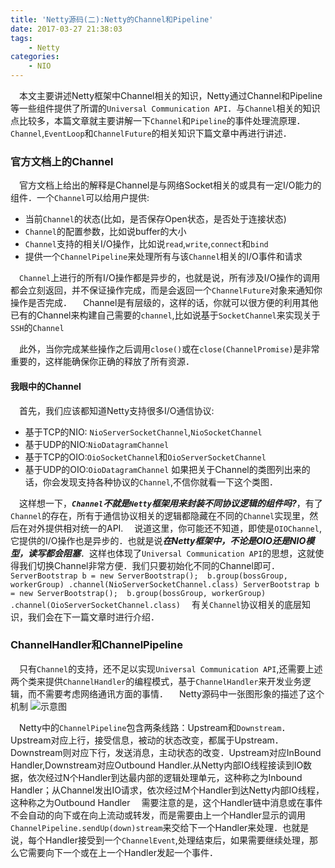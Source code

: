 ```yaml
---
title: 'Netty源码(二):Netty的Channel和Pipeline'
date: 2017-03-27 21:38:03
tags: 
	- Netty
categories:
	- NIO
---
```


 本文主要讲述Netty框架中Channel相关的知识，Netty通过Channel和Pipeline等一些组件提供了所谓的`Universal Communication API`．与`Channel`相关的知识点比较多，本篇文章就主要讲解一下`Channel`和`Pipeline`的事件处理流原理．`Channel`,`EventLoop`和`ChannelFuture`的相关知识下篇文章中再进行讲述．

### 官方文档上的Channel
 官方文档上给出的解释是Channel是与网络Socket相关的或具有一定I/O能力的组件．一个`Channel`可以给用户提供:

- 当前`Channel`的状态(比如，是否保存Open状态，是否处于连接状态)
- `Channel`的配置参数，比如说buffer的大小
- `Channel`支持的相关I/O操作，比如说`read`,`write`,`connect`和`bind`
- 提供一个`ChannelPipeline`来处理所有与该`Channel`相关的I/O事件和请求

 `Channel`上进行的所有I/O操作都是异步的，也就是说，所有涉及I/O操作的调用都会立刻返回，并不保证操作完成，而是会返回一个`ChannelFuture`对象来通知你操作是否完成．
 Channel是有层级的，这样的话，你就可以很方便的利用其他已有的Channel来构建自己需要的`channel`,比如说基于`SocketChannel`来实现关于`SSH`的`Channel`

 此外，当你完成某些操作之后调用`close()`或在`close(ChannelPromise)`是非常重要的，这样能确保你正确的释放了所有资源．
#### 我眼中的Channel
 首先，我们应该都知道Netty支持很多I/O通信协议:

- 基于TCP的NIO: `NioServerSocketChannel`,`NioSocketChannel`
- 基于UDP的NIO:`NioDatagramChannel`
- 基于TCP的OIO:`OioSocketChannel`和`OioServerSocketChannel`
- 基于UDP的OIO:`OioDatagramChannel`
如果把关于Channel的类图列出来的话，你会发现支持各种协议的`Channel`,不信你就看一下这个类图．

 这样想一下，***`Channel`不就是`Netty`框架用来封装不同协议逻辑的组件吗?***，有了`Channel`的存在，所有于通信协议相关的逻辑都隐藏在不同的`Channel`实现里，然后在对外提供相对统一的API.
 说道这里，你可能还不知道，即使是`OIOChannel`,它提供的I/O操作也是异步的．也就是说***在Netty框架中，不论是OIO还是NIO模型，读写都会阻塞***．这样也体现了`Universal Communication API`的思想，这就使得我们切换Channel非常方便．我们只要初始化不同的Channel即可．
`
ServerBootstrap b = new ServerBootstrap(); 
            b.group(bossGroup, workerGroup)
             .channel(NioServerSocketChannel.class)
ServerBootstrap b = new ServerBootstrap(); 
            b.group(bossGroup, workerGroup)
             .channel(OioServerSocketChannel.class)
`
 有关`Channel`协议相关的底层知识，我们会在下一篇文章时进行介绍．
### ChannelHandler和ChannelPipeline
 只有`Channel`的支持，还不足以实现`Universal Communication API`,还需要上述两个类来提供`ChannelHandler`的编程模式，基于`ChannelHandler`来开发业务逻辑，而不需要考虑网络通讯方面的事情．
 Netty源码中一张图形象的描述了这个机制
![示意图](http://7xrxif.com1.z0.glb.clouddn.com/2017327-netty-stream.png)

&emsp;Netty中的`ChannelPipeline`包含两条线路：Upstream和`Downstream`．Upstream对应上行，接受信息，被动的状态改变，都属于Upstream．Downstream则对应下行，发送消息，主动状态的改变．Upstream对应InBound Handler,Downstream对应Outbound Handler.从Netty内部IO线程接读到IO数据，依次经过N个Handler到达最内部的逻辑处理单元，这种称之为Inbound Handler；从Channel发出IO请求，依次经过M个Handler到达Netty内部IO线程，这种称之为Outbound Handler
&emsp;需要注意的是，这个Handler链中消息或在事件不会自动的向下或在向上流动或转发，而是需要由上一个Handler显示的调用`ChannelPipeline.sendUp(down)stream`来交给下一个Handler来处理．也就是说，每个Handler接受到一个`ChannelEvent`,处理结束后，如果需要继续处理，那么它需要向下一个或在上一个Handler发起一个事件．





